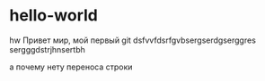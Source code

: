 # hello-world
hw
Привет мир, мой первый git
dsfvvfdsrfgvbsergserdgserggres
sergggdstrjhnsertbh


а почему нету переноса строки
